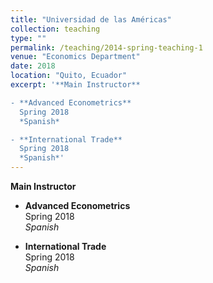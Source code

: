 ```yaml
---
title: "Universidad de las Américas"
collection: teaching
type: ""
permalink: /teaching/2014-spring-teaching-1
venue: "Economics Department"
date: 2018
location: "Quito, Ecuador"
excerpt: '**Main Instructor**

- **Advanced Econometrics**   
  Spring 2018  
  *Spanish*

- **International Trade**  
  Spring 2018  
  *Spanish*'
---
```


**Main Instructor**

- **Advanced Econometrics**   
  Spring 2018  
  *Spanish*

- **International Trade**  
  Spring 2018  
  *Spanish*
